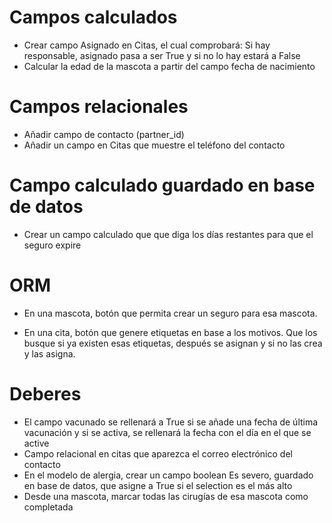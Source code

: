 # Campos calculados

* Crear campo Asignado en Citas, el cual comprobará: Si hay responsable, asignado pasa a ser True y si no lo hay estará a False
* Calcular la edad de la mascota a partir del campo fecha de nacimiento

# Campos relacionales

* Añadir campo de contacto (partner_id)
* Añadir un campo en Citas que muestre el teléfono del contacto

# Campo calculado guardado en base de datos

* Crear un campo calculado que que diga los días restantes para que el seguro expire

# ORM

* En una mascota, botón que permita crear un seguro para esa mascota.

* En una cita, botón que genere etiquetas en base a los motivos. Que los busque si ya existen esas etiquetas, después se asignan y si no las crea y las asigna.

# Deberes
* El campo vacunado se rellenará a True si se añade una fecha de última vacunación y si se activa, se rellenará la fecha con el día en el que se active
* Campo relacional en citas que aparezca el correo electrónico del contacto
* En el modelo de alergia, crear un campo boolean Es severo, guardado en base de datos, que asigne a True si el selection es el más alto
* Desde una mascota, marcar todas las cirugías de esa mascota como completada
